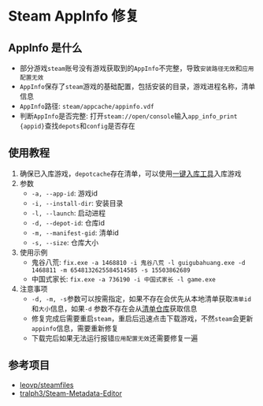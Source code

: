 # Steam AppInfo 修复

## AppInfo 是什么

* 部分游戏`steam`账号没有游戏获取到的`AppInfo`不完整，导致`安装路径无效`和`应用配置无效`
* `AppInfo`保存了`steam`游戏的基础配置，包括安装的目录，游戏进程名称，清单信息
* `AppInfo`路径: `steam/appcache/appinfo.vdf`
* 判断`AppInfo`是否完整: 打开`steam://open/console`输入`app_info_print {appid}`查找`depots`和`config`是否存在

## 使用教程

1. 确保已入库游戏，`depotcache`存在清单，可以使用[一键入库工具](https://github.com/wxy1343/ManifestAutoUpdate/releases/tag/storage)入库游戏
2. 参数
    * `-a, --app-id`: 游戏id
    * `-i, --install-dir`: 安装目录
    * `-l, --launch`: 启动进程
    * `-d, --depot-id`: 仓库id
    * `-m, --manifest-gid`: 清单id
    * `-s, --size`: 仓库大小
3. 使用示例
    * 鬼谷八荒: `fix.exe -a 1468810 -i 鬼谷八荒 -l guigubahuang.exe -d 1468811 -m 6548132625584514585 -s 15503862689`
    * 中国式家长: `fix.exe -a 736190 -i 中国式家长 -l game.exe`
4. 注意事项
    * `-d, -m, -s`参数可以按需指定，如果不存在会优先从本地清单获取`清单id`和`大小`信息，如果`-d`
      参数不存在会从[清单仓库](https://github.com/wxy1343/ManifestAutoUpdate)获取信息
    * 修复完成后需要重启`steam`，重启后迅速点击下载游戏，不然`steam`会更新`appinfo`信息，需要重新修复
    * 下载完后如果无法运行报错`应用配置无效`还需要修复一遍

## 参考项目

* [leovp/steamfiles](https://github.com/leovp/steamfiles)
* [tralph3/Steam-Metadata-Editor](https://github.com/tralph3/Steam-Metadata-Editor)
